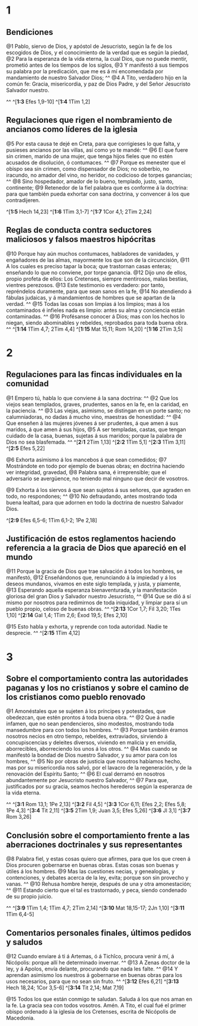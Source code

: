 # 1 
## Bendiciones
@1 Pablo, siervo de Dios, y apóstol de Jesucristo, según la fe de los escogidos de Dios, y el conocimiento de la verdad que es según la piedad, @2 Para la esperanza de la vida eterna, la cual Dios, que no puede mentir, prometió antes de los tiempos de los siglos, @3 Y manifestó á sus tiempos su palabra por la predicación, que me es á mí encomendada por mandamiento de nuestro Salvador Dios; ^^ @4 A Tito, verdadero hijo en la común fe: Gracia, misericordia, y paz de Dios Padre, y del Señor Jesucristo Salvador nuestro. 

^^ 
^[**1:3** Efes 1,9-10] ^[**1:4** 1Tim 1,2]

## Regulaciones que rigen el nombramiento de ancianos como líderes de la iglesia
@5 Por esta causa te dejé en Creta, para que corrigieses lo que falta, y pusieses ancianos por las villas, así como yo te mandé: ^^ @6 El que fuere sin crimen, marido de una mujer, que tenga hijos fieles que no estén acusados de disolución, ó contumaces. ^^ @7 Porque es menester que el obispo sea sin crimen, como dispensador de Dios; no soberbio, no iracundo, no amador del vino, no heridor, no codicioso de torpes ganancias; ^^ @8 Sino hospedador, amador de lo bueno, templado, justo, santo, continente; @9 Retenedor de la fiel palabra que es conforme á la doctrina: para que también pueda exhortar con sana doctrina, y convencer á los que contradijeren. 

^[**1:5** Hech 14,23] ^[**1:6** 1Tim 3,1-7] ^[**1:7** 1Cor 4,1; 2Tim 2,24]

## Reglas de conducta contra seductores maliciosos y falsos maestros hipócritas
@10 Porque hay aún muchos contumaces, habladores de vanidades, y engañadores de las almas, mayormente los que son de la circuncisión, @11 A los cuales es preciso tapar la boca; que trastornan casas enteras; enseñando lo que no conviene, por torpe ganancia. @12 Dijo uno de ellos, propio profeta de ellos: Los Cretenses, siempre mentirosos, malas bestias, vientres perezosos. @13 Este testimonio es verdadero: por tanto, repréndelos duramente, para que sean sanos en la fe, @14 No atendiendo á fábulas judaicas, y á mandamientos de hombres que se apartan de la verdad. ^^ @15 Todas las cosas son limpias á los limpios; mas á los contaminados é infieles nada es limpio: antes su alma y conciencia están contaminadas. ^^ @16 Profésanse conocer á Dios; mas con los hechos lo niegan, siendo abominables y rebeldes, reprobados para toda buena obra. ^^ 
^[**1:14** 1Tim 4,7; 2Tim 4,4] ^[**1:15** Mat 15,11; Rom 14,20] ^[**1:16** 2Tim 3,5] 

# 2 
## Regulaciones para las fincas individuales en la comunidad
@1 Empero tú, habla lo que conviene á la sana doctrina: ^^ @2 Que los viejos sean templados, graves, prudentes, sanos en la fe, en la caridad, en la paciencia. ^^ @3 Las viejas, asimismo, se distingan en un porte santo; no calumniadoras, no dadas á mucho vino, maestras de honestidad: ^^ @4 Que enseñen á las mujeres jóvenes á ser prudentes, á que amen á sus maridos, á que amen á sus hijos, @5 A ser templadas, castas, que tengan cuidado de la casa, buenas, sujetas á sus maridos; porque la palabra de Dios no sea blasfemada. 
^^ 
^[**2:1** 2Tim 1,13] ^[**2:2** 1Tim 5,1] ^[**2:3** 1Tim 3,11] ^[**2:5** Efes 5,22]

@6 Exhorta asimismo á los mancebos á que sean comedidos; @7 Mostrándote en todo por ejemplo de buenas obras; en doctrina haciendo ver integridad, gravedad, @8 Palabra sana, é irreprensible; que el adversario se avergüence, no teniendo mal ninguno que decir de vosotros. 

@9 Exhorta á los siervos á que sean sujetos á sus señores, que agraden en todo, no respondones; ^^ @10 No defraudando, antes mostrando toda buena lealtad, para que adornen en todo la doctrina de nuestro Salvador Dios. 

^[**2:9** Efes 6,5-6; 1Tim 6,1-2; 1Pe 2,18]

## Justificación de estos reglamentos haciendo referencia a la gracia de Dios que apareció en el mundo
@11 Porque la gracia de Dios que trae salvación á todos los hombres, se manifestó, @12 Enseñándonos que, renunciando á la impiedad y á los deseos mundanos, vivamos en este siglo templada, y justa, y píamente, @13 Esperando aquella esperanza bienaventurada, y la manifestación gloriosa del gran Dios y Salvador nuestro Jesucristo, ^^ @14 Que se dió á sí mismo por nosotros para redimirnos de toda iniquidad, y limpiar para sí un pueblo propio, celoso de buenas obras. 
^^ 
^[**2:13** 1Cor 1,7; Fil 3,20; 1Tes 1,10] ^[**2:14** Gal 1,4; 1Tim 2,6; Éxod 19,5; Efes 2,10]

@15 Esto habla y exhorta, y reprende con toda autoridad. Nadie te desprecie. ^^ 
^[**2:15** 1Tim 4,12] 

# 3 
## Sobre el comportamiento contra las autoridades paganas y los no cristianos y sobre el camino de los cristianos como pueblo renovado
@1 Amonéstales que se sujeten á los príncipes y potestades, que obedezcan, que estén prontos á toda buena obra. ^^ @2 Que á nadie infamen, que no sean pendencieros, sino modestos, mostrando toda mansedumbre para con todos los hombres. ^^ @3 Porque también éramos nosotros necios en otro tiempo, rebeldes, extraviados, sirviendo á concupiscencias y deleites diversos, viviendo en malicia y en envidia, aborrecibles, aborreciendo los unos á los otros. ^^ @4 Mas cuando se manifestó la bondad de Dios nuestro Salvador, y su amor para con los hombres, ^^ @5 No por obras de justicia que nosotros habíamos hecho, mas por su misericordia nos salvó, por el lavacro de la regeneración, y de la renovación del Espíritu Santo; ^^ @6 El cual derramó en nosotros abundantemente por Jesucristo nuestro Salvador, ^^ @7 Para que, justificados por su gracia, seamos hechos herederos según la esperanza de la vida eterna. 

^^ 
^[**3:1** Rom 13,1; 1Pe 2,13] ^[**3:2** Fil 4,5] ^[**3:3** 1Cor 6,11; Efes 2,2; Efes 5,8; 1Pe 4,3] ^[**3:4** Tit 2,11] ^[**3:5** 2Tim 1,9; Juan 3,5; Efes 5,26] ^[**3:6** Jl 3,1] ^[**3:7** Rom 3,26]

## Conclusión sobre el comportamiento frente a las aberraciones doctrinales y sus representantes
@8 Palabra fiel, y estas cosas quiero que afirmes, para que los que creen á Dios procuren gobernarse en buenas obras. Estas cosas son buenas y útiles á los hombres. @9 Mas las cuestiones necias, y genealogías, y contenciones, y debates acerca de la ley, evita; porque son sin provecho y vanas. ^^ @10 Rehusa hombre hereje, después de una y otra amonestación; ^^ @11 Estando cierto que el tal es trastornado, y peca, siendo condenado de su propio juicio. 

^^ 
^[**3:9** 1Tim 1,4; 1Tim 4,7; 2Tim 2,14] ^[**3:10** Mat 18,15-17; 2Jn 1,10] ^[**3:11** 1Tim 6,4-5]

## Comentarios personales finales, últimos pedidos y saludos
@12 Cuando enviare á ti á Artemas, ó á Tichîco, procura venir á mí, á Nicópolis: porque allí he determinado invernar. ^^ @13 A Zenas doctor de la ley, y á Apolos, envía delante, procurando que nada les falte. ^^ @14 Y aprendan asimismo los nuestros á gobernarse en buenas obras para los usos necesarios, para que no sean sin fruto. 
^^ 
^[**3:12** Efes 6,21] ^[**3:13** Hech 18,24; 1Cor 3,5-6] ^[**3:14** Tit 2,14; Mat 7,19]

@15 Todos los que están conmigo te saludan. Saluda á los que nos aman en la fe. La gracia sea con todos vosotros. Amén. A Tito, el cual fué el primer obispo ordenado á la iglesia de los Cretenses, escrita de Nicópolis de Macedonia. 